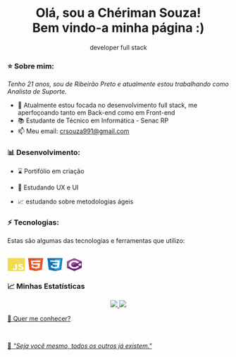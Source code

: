 <h1 align='center'>
  Olá, sou a Chériman Souza!
  <br/>
  Bem vindo-a minha página :)
</h1>

<p align='center'>
  developer full stack
</p>

### ⭐️ Sobre mim:

<p>
  <em>
    Tenho 21 anos, sou de Ribeirão Preto e atualmente estou trabalhando como Analista de Suporte.
    
  </em>
</p>

- 🌱 Atualmente estou focada no desenvolvimento full stack, me aperfoçoando tanto em Back-end como em Front-end 
- 📚 Estudante de Técnico em Informática - Senac RP 
- 📫 Meu email: crsouza991@gmail.com

### 📊 Desenvolvimento:

- ⌛️ Portifólio em criação 

- 🎨 Estudando UX e UI 

- 📈 estudando sobre metodologias ágeis 

### ⚡ Tecnologias:

Estas são algumas das tecnologias e ferramentas que utilizo:

<div style="display: inline_block"><br>
  <img align="center" alt="Cheriman-Js" height="30" width="40" src="https://raw.githubusercontent.com/devicons/devicon/master/icons/javascript/javascript-plain.svg">
  <img align="center" alt="Cheriman-HTML" height="30" width="40" src="https://raw.githubusercontent.com/devicons/devicon/master/icons/html5/html5-original.svg">
  <img align="center" alt="Cheriman-CSS" height="30" width="40" src="https://raw.githubusercontent.com/devicons/devicon/master/icons/css3/css3-original.svg">
  <img align="center" alt="Cheriman-Csharp" height="30" width="40" src="https://raw.githubusercontent.com/devicons/devicon/master/icons/csharp/csharp-original.svg">
  
</div>

### 📈 Minhas Estatísticas


<div align="center">
  <a href="https://github.com/crsouza993">
  <img height="180em" src="https://github-readme-stats.vercel.app/api?username=crsouza993&show_icons=true&theme=dracula&include_all_commits=true&count_private=true"/>
   <img height="180em" src="https://github-readme-stats.vercel.app/api/top-langs/?username=crsouza993&layout=compact&langs_count=7&theme=dracula"/>
</div>

💬 Quer me conhecer?

<div>
 
</div>
<br>
<p>🧠 <span style="font-style:italic">"Seja você mesmo, todos os outros já existem."</span></p>

  
